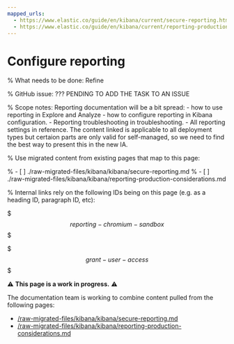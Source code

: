 ```yaml
---
mapped_urls:
  - https://www.elastic.co/guide/en/kibana/current/secure-reporting.html
  - https://www.elastic.co/guide/en/kibana/current/reporting-production-considerations.html
---
```


# Configure reporting

% What needs to be done: Refine

% GitHub issue: ??? PENDING TO ADD THE TASK TO AN ISSUE

% Scope notes: Reporting documentation will be a bit spread: - how to use reporting in Explore and Analyze - how to configure reporting in Kibana configuration. - Reporting troubleshooting in troubleshooting. - All reporting settings in reference.  The content linked is applicable to all deployment types but certaion parts are only valid for self-managed, so we need to find the best way to present this in the new IA.

% Use migrated content from existing pages that map to this page:

% - [ ] ./raw-migrated-files/kibana/kibana/secure-reporting.md
% - [ ] ./raw-migrated-files/kibana/kibana/reporting-production-considerations.md

% Internal links rely on the following IDs being on this page (e.g. as a heading ID, paragraph ID, etc):

$$$reporting-chromium-sandbox$$$

$$$grant-user-access$$$

⚠️ **This page is a work in progress.** ⚠️

The documentation team is working to combine content pulled from the following pages:

* [/raw-migrated-files/kibana/kibana/secure-reporting.md](/raw-migrated-files/kibana/kibana/secure-reporting.md)
* [/raw-migrated-files/kibana/kibana/reporting-production-considerations.md](/deploy-manage/production-guidance/kibana-reporting-production-considerations.md)